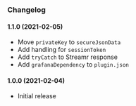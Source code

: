 ### Changelog

#### 1.1.0 (2021-02-05)
* Move `privateKey` to `secureJsonData`
* Add handling for `sessionToken`
* Add `tryCatch` to Streamr response
* Add `grafanaDependency` to `plugin.json`

#### 1.0.0 (2021-02-04)
* Initial release
